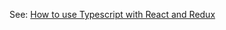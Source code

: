 See: [How to use Typescript with React and Redux](https://medium.com/@rossbulat/how-to-use-typescript-with-react-and-redux-a118b1e02b76)